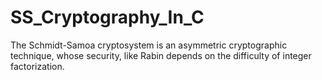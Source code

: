 # SS_Cryptography_In_C
The Schmidt-Samoa cryptosystem is an asymmetric cryptographic technique, whose security, like Rabin depends on the difficulty of integer factorization. 
